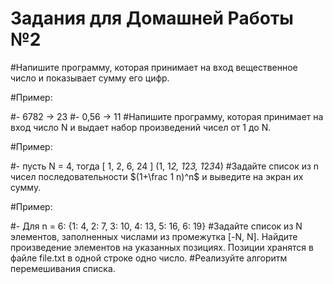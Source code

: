 # Задания для Домашней Работы №2
#Напишите программу, которая принимает на вход вещественное число и показывает сумму его цифр.

#Пример:

#- 6782 -> 23
#- 0,56 -> 11
#Напишите программу, которая принимает на вход число N и выдает набор произведений чисел от 1 до N.

#Пример:

#- пусть N = 4, тогда [ 1, 2, 6, 24 ] (1, 1*2, 1*2*3, 1*2*3*4)
#Задайте список из n чисел последовательности $(1+\frac 1 n)^n$ и выведите на экран их сумму.

#Пример:

#- Для n = 6: {1: 4, 2: 7, 3: 10, 4: 13, 5: 16, 6: 19}
#Задайте список из N элементов, заполненных числами из промежутка [-N, N]. Найдите произведение элементов на указанных позициях. Позиции хранятся в файле file.txt в одной строке одно число.
#Реализуйте алгоритм перемешивания списка.
